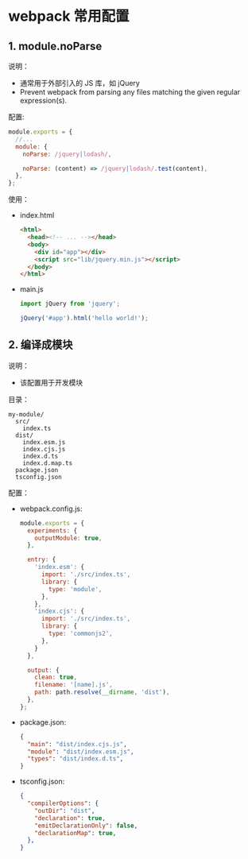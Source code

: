 <!--#region
@author 吴钦飞
@email wuqinfei@qq.com
@create date 2023-11-16 19:05:43
@modify date 2023-11-16 19:05:44
@desc [description]
#endregion-->


# webpack 常用配置

## 1. module.noParse

说明：

* 通常用于外部引入的 JS 库，如 jQuery
* Prevent webpack from parsing any files matching the given regular expression(s).

配置:

```js
module.exports = {
  //...
  module: {
    noParse: /jquery|lodash/,

    noParse: (content) => /jquery|lodash/.test(content),
  },
};
```

使用：

* index.html

    ```html
    <html>
      <head><!-- ... --></head>
      <body>
        <div id="app"></div>
        <script src="lib/jquery.min.js"></script>
      </body>
    </html>
    ```

* main.js

    ```js
    import jQuery from 'jquery';

    jQuery('#app').html('hello world!');
    ```


## 2. 编译成模块

说明：

* 该配置用于开发模块

目录：

```text
my-module/
  src/
    index.ts
  dist/
    index.esm.js
    index.cjs.js
    index.d.ts
    index.d.map.ts
  package.json
  tsconfig.json
```

配置：

* webpack.config.js:

    ```js
    module.exports = {
      experiments: {
        outputModule: true,
      },

      entry: {
        'index.esm': {
          import: './src/index.ts',
          library: {
            type: 'module',
          },
        },
        'index.cjs': {
          import: './src/index.ts',
          library: {
            type: 'commonjs2',
          },
        }
      },

      output: {
        clean: true,
        filename: '[name].js',
        path: path.resolve(__dirname, 'dist'),
      },
    };
    ```

* package.json:

    ```json
    {
      "main": "dist/index.cjs.js",
      "module": "dist/index.esm.js",
      "types": "dist/index.d.ts",
    }
    ```

* tsconfig.json:

    ```json
    {
      "compilerOptions": {
        "outDir": "dist",
        "declaration": true,
        "emitDeclarationOnly": false,
        "declarationMap": true,
      },
    }
    ```